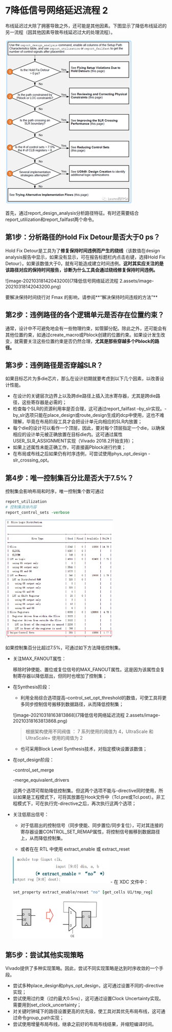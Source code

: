 # 7降低信号网络延迟流程 2

布线延迟过大除了拥塞导致之外，还可能是其他因素。下图显示了降低布线延迟的另一流程（因其他因素导致布线延迟过大的处理流程）。

<img src="7降低信号网络延迟流程 2.assets/image-20210318141337285.png" alt="image-20210318141337285" style="zoom: 50%;" />

首先，通过report_design_analysis分析路径特征。有时还需要结合report_utilization和report_failfast两个命令。

## 第1步：分析路径的Hold Fix Detour是否大于0 ps？

Hold Fix Detour是工具为了**修复保持时间违例而产生的绕线**（该数值在design analysis报告中显示，如果没有显示，可在报告标题栏内点击右键，选择Hold Fix Detour）。如果该数值大于0，就有可能造成建立时间违例。**这时其实应关注的是该路径对应的保持时间报告，诊断为什么工具会通过绕线修复保持时间违例。**

![image-20210318142043200](7降低信号网络延迟流程 2.assets/image-20210318142043200.png)

要解决保持时间绕行对 Fmax 的影响，请参阅**“解决保持时间违规的方法”**

## 第2步：违例路径的各个逻辑单元是否存在位置约束？

通常，设计中不可避免地会有一些物理约束，如管脚分配。除此之外，还可能会有其他位置约束，如通过create_macro或Pblock创建的位置约束。如果设计发生改变，就需要关注这些位置约束是否仍然合理，**尤其是那些穿越多个Pblock的路径。**

## 第3步：违例路径是否穿越SLR？

如果目标芯片为多die芯片，那么在设计初期就要考虑到以下几个因素，以改善设计性能。

- 在设计的关键层次边界上以及跨die路径上插入流水寄存器，尤其是跨die路径，这些寄存器是必需的；
- 检查每个SLR的资源利用率是否合理，这可通过report_failfast –by_slr实现。-by_slr选项只能在place_design或route_design生成的dcp中使用，这也不难理解，毕竟在布局阶段工具才会把设计单元向相应的SLR内放置；
- 每个die的设计可以看作一个顶层，因此，要对每个顶层指定一个die，以确保相应的设计单元被正确放置在目标die内。这可通过属性USER_SLR_ASSIGNMENT实现（Vivado 2018.2开始支持）；
- 如果上述属性未能正确工作，可直接画Pblock进行约束；
- 在布局或布线之后如果仍有时序违例，可尝试使用phys_opt_design -slr_crossing_opt。

## 第4步：唯一控制集百分比是否大于7.5%？

控制集会影响布局和时序，唯一控制集个数可通过

```tcl
report_utilization
# 控制集具体内容
report_control_sets -verbose
```

<img src="7降低信号网络延迟流程 2.assets/image-20210318155524506.png" alt="image-20210318155524506" style="zoom:67%;" />

如果控制集百分比超过7.5%，可通过如下方法降低控制集。

- 关注MAX_FANOUT属性：

  移除时钟使能、置位或复位信号的MAX_FANOUT属性。这是因为该属性会复制寄存器以降低扇出，但同时也增加了控制集；

- 在Synthesis阶段：

  - 利用全局综合选项提高–control_set_opt_threshold的数值，可使工具将更多同步控制信号搬移到数据路径，从而降低控制集；

  ![image-20210318163813868](7降低信号网络延迟流程 2.assets/image-20210318163813868.png)

  > 根据架构使用不同阀值 ： 7 系列使用的阈值为 4，UltraScale 和 UltraScale+ 使用的阈值为 2

  - 也可采用Block Level Synthesis技术，对指定模块设置该数值；

- 在opt_design阶段：

  -control_set_merge 

  -merge_equivalent_drivers

  这两个选项可帮助降低控制集。但这两个选项不能与-directive同时使用，所以如果是工程模式下，可将其放置在Hook文件中（Tcl.pre或Tcl.post）。非工程模式下，可在执行完-directive之后，再次执行这两个选项；

- 关注低扇出信号：

  - 对于低扇出的控制信号（同步使能、同步置位/同步复位），可对其连接的寄存器设置CONTROL_SET_REMAP属性，将控制信号搬移到数据路径上，从而降低控制集。

  - 或者在在 RTL 中使用 extract_enable 或 extract_reset

  <img src="7降低信号网络延迟流程 2.assets/image-20210318164057944.png" alt="image-20210318164057944" style="zoom:67%;" />
  - 在 XDC 文件中：

    ```tcl
    set_property extract_enable/reset "no" [get_cells U1/tmp_reg]
    ```

    <img src="7降低信号网络延迟流程 2.assets/image-20210318164314834.png" alt="image-20210318164314834" style="zoom:67%;" />

## 第5步：尝试其他实现策略

Vivado提供了多种实现策略。因此，尝试不同实现策略是达到时序收敛的一个手段。

- 尝试多种place_design和phys_opt_design，这可通过设置不同的-directive实现；
- 尝试使用过约束（过约最大0.5ns），这可通过设置Clock Uncertainty实现。需要用到set_clock_uncertainty；
- 对关键时钟域下的路径设置更高的优先级，使工具对其优先布局布线，这可通过命令group_path实现；
- 尝试使用增量布局布线，继承之前好的布局布线结果，并缩短编译时间。